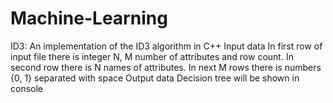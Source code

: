 Machine-Learning
================
ID3:
    An implementation of the ID3 algorithm in C++
    Input data
        In first row of input file there is integer N, M number of attributes and row count.
        In second row there is N names of attributes.
        In next M rows there is numbers {0, 1} separated with space
    Output data
        Decision tree will be shown in console

